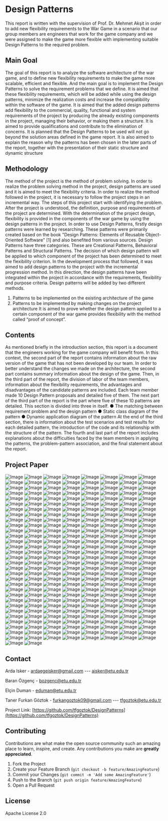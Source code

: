 # Design Patterns
This report is written with the supervision of Prof. Dr. Mehmet Akşit in order to add new flexibility requirements to the War Game in a scenario that our group members are engineers that work for the game company and we were assigned to make the game more flexible with implementing suitable Design Patterns to the required problem.
## Main Goal
The goal of this report is to analyze the software architecture of the war game,
and to define new flexibility requirements to make the game more scalable,
efficient and flexible. And the main goal is to implement the Design Patterns to
solve the requirement problems that we define. It is aimed that these flexibility
requirements, which will be added while using the design patterns, minimize the
realization costs and increase the compatibility within the software of the game.
It is aimed that the added design patterns add flexibility to the commercial,
quality, functional and system requirements of the project by producing the
already existing components in the project, managing their behavior, or making
them a structure. It is aimed to provide qualifications and contribute to the
elimination of concerns. It is planned that the Design Patterns to be used will
not go beyond the solution areas defined in the game report. It is also aimed to
explain the reason why the patterns has been chosen in the later parts of the
report, together with the presentation of their static structure and dynamic
structure
## Methodology
The method of the project is the method of problem solving. In order to realize
the problem solving method in the project, design patterns are used and it is
aimed to meet the flexibility criteria.
In order to realize the method followed in the project, it is necessary to follow
the project steps in an incremental way. The steps of this project start with
identifying the problem. After the project is understood, the definition, purpose
and requirements of the project are determined. With the determination of the
project design, flexibility is provided in the components of the war game by
using the design patterns in the project.
In order to use Design Patterns, firstly design patterns were learned by
researching. These patterns were primarily created based on the book "Design
Patterns: Elements of Reusable Object-Oriented Software" [1] and also benefited
from various sources. Design Patterns have three categories. These are
Creational Patterns, Behavioral Patterns and Structural Patterns.
The decision of which design pattern will be applied to which component of the
project has been determined to meet the flexibility criterion. In the development
process that followed, it was aimed to add design patterns to the project with the
incremental progression method. In this direction, the design patterns have been
integrated within the project in accordance with the requirements, flexibility and
purpose criteria. Design patterns will be added by two different methods.
1. Patterns to be implemented on the existing architecture of the game
2. Patterns to be implemented by making changes on the project architecture
It is aimed to prove whether the design pattern applied to a certain component of
the war game provides flexibility with the method called “proof of concept”.

## Contents
As mentioned briefly in the introduction section, this report is a document that
the engineers working for the game company will benefit from.
In this context, the second part of the report contains information about the raw
version of the game that has not been developed by our team. In order to better
understand the changes we made on the architecture, the second part contains
summary information about the design of the game.
Then, in the third part of the report, the division of labor of the team members,
information about the flexibility requirements, the advantages and
disadvantages of the candidate patterns are included.
Each team member made 10 Design Pattern proposals and detailed five of them.
The next part of the third part of the report is the part where five of these 10
patterns are detailed. This section is divided into three in itself.
● The matching between requirement problem and the design pattern
● Static class diagram of the pattern
● Dynamic application diagram of the pattern
At the end of the third section, there is information about the test scenarios and
test results for each detailed pattern, the introduction of the code and its
relationship with the structure of the pattern.
The fourth and last part of the report includes explanations about the difficulties
faced by the team members in applying the patterns, the problem-pattern
association, and the final statement about the report.





## Project Paper
![Image](https://github.com/ardaisker/DesignPatterns/blob/main/Paper/DesignPatternsPaper-001.jpg?raw=true)
![Image](https://github.com/ardaisker/DesignPatterns/blob/main/Paper/DesignPatternsPaper-002.jpg?raw=true)
![Image](https://github.com/ardaisker/DesignPatterns/blob/main/Paper/DesignPatternsPaper-003.jpg?raw=true)
![Image](https://github.com/ardaisker/DesignPatterns/blob/main/Paper/DesignPatternsPaper-004.jpg?raw=true)
![Image](https://github.com/ardaisker/DesignPatterns/blob/main/Paper/DesignPatternsPaper-005.jpg?raw=true)
![Image](https://github.com/ardaisker/DesignPatterns/blob/main/Paper/DesignPatternsPaper-006.jpg?raw=true)
![Image](https://github.com/ardaisker/DesignPatterns/blob/main/Paper/DesignPatternsPaper-007.jpg?raw=true)
![Image](https://github.com/ardaisker/DesignPatterns/blob/main/Paper/DesignPatternsPaper-008.jpg?raw=true)
![Image](https://github.com/ardaisker/DesignPatterns/blob/main/Paper/DesignPatternsPaper-009.jpg?raw=true)
![Image](https://github.com/ardaisker/DesignPatterns/blob/main/Paper/DesignPatternsPaper-010.jpg?raw=true)
![Image](https://github.com/ardaisker/DesignPatterns/blob/main/Paper/DesignPatternsPaper-011.jpg?raw=true)
![Image](https://github.com/ardaisker/DesignPatterns/blob/main/Paper/DesignPatternsPaper-012.jpg?raw=true)
![Image](https://github.com/ardaisker/DesignPatterns/blob/main/Paper/DesignPatternsPaper-013.jpg?raw=true)
![Image](https://github.com/ardaisker/DesignPatterns/blob/main/Paper/DesignPatternsPaper-014.jpg?raw=true)
![Image](https://github.com/ardaisker/DesignPatterns/blob/main/Paper/DesignPatternsPaper-015.jpg?raw=true)
![Image](https://github.com/ardaisker/DesignPatterns/blob/main/Paper/DesignPatternsPaper-016.jpg?raw=true)
![Image](https://github.com/ardaisker/DesignPatterns/blob/main/Paper/DesignPatternsPaper-017.jpg?raw=true)
![Image](https://github.com/ardaisker/DesignPatterns/blob/main/Paper/DesignPatternsPaper-018.jpg?raw=true)
![Image](https://github.com/ardaisker/DesignPatterns/blob/main/Paper/DesignPatternsPaper-019.jpg?raw=true)
![Image](https://github.com/ardaisker/DesignPatterns/blob/main/Paper/DesignPatternsPaper-020.jpg?raw=true)
![Image](https://github.com/ardaisker/DesignPatterns/blob/main/Paper/DesignPatternsPaper-021.jpg?raw=true)
![Image](https://github.com/ardaisker/DesignPatterns/blob/main/Paper/DesignPatternsPaper-022.jpg?raw=true)
![Image](https://github.com/ardaisker/DesignPatterns/blob/main/Paper/DesignPatternsPaper-023.jpg?raw=true)
![Image](https://github.com/ardaisker/DesignPatterns/blob/main/Paper/DesignPatternsPaper-024.jpg?raw=true)
![Image](https://github.com/ardaisker/DesignPatterns/blob/main/Paper/DesignPatternsPaper-025.jpg?raw=true)
![Image](https://github.com/ardaisker/DesignPatterns/blob/main/Paper/DesignPatternsPaper-026.jpg?raw=true)
![Image](https://github.com/ardaisker/DesignPatterns/blob/main/Paper/DesignPatternsPaper-027.jpg?raw=true)
![Image](https://github.com/ardaisker/DesignPatterns/blob/main/Paper/DesignPatternsPaper-028.jpg?raw=true)
![Image](https://github.com/ardaisker/DesignPatterns/blob/main/Paper/DesignPatternsPaper-029.jpg?raw=true)
![Image](https://github.com/ardaisker/DesignPatterns/blob/main/Paper/DesignPatternsPaper-030.jpg?raw=true)
![Image](https://github.com/ardaisker/DesignPatterns/blob/main/Paper/DesignPatternsPaper-031.jpg?raw=true)
![Image](https://github.com/ardaisker/DesignPatterns/blob/main/Paper/DesignPatternsPaper-032.jpg?raw=true)
![Image](https://github.com/ardaisker/DesignPatterns/blob/main/Paper/DesignPatternsPaper-033.jpg?raw=true)
![Image](https://github.com/ardaisker/DesignPatterns/blob/main/Paper/DesignPatternsPaper-034.jpg?raw=true)
![Image](https://github.com/ardaisker/DesignPatterns/blob/main/Paper/DesignPatternsPaper-035.jpg?raw=true)
![Image](https://github.com/ardaisker/DesignPatterns/blob/main/Paper/DesignPatternsPaper-036.jpg?raw=true)
![Image](https://github.com/ardaisker/DesignPatterns/blob/main/Paper/DesignPatternsPaper-037.jpg?raw=true)
![Image](https://github.com/ardaisker/DesignPatterns/blob/main/Paper/DesignPatternsPaper-038.jpg?raw=true)
![Image](https://github.com/ardaisker/DesignPatterns/blob/main/Paper/DesignPatternsPaper-039.jpg?raw=true)
![Image](https://github.com/ardaisker/DesignPatterns/blob/main/Paper/DesignPatternsPaper-040.jpg?raw=true)
![Image](https://github.com/ardaisker/DesignPatterns/blob/main/Paper/DesignPatternsPaper-041.jpg?raw=true)
![Image](https://github.com/ardaisker/DesignPatterns/blob/main/Paper/DesignPatternsPaper-042.jpg?raw=true)
![Image](https://github.com/ardaisker/DesignPatterns/blob/main/Paper/DesignPatternsPaper-043.jpg?raw=true)
![Image](https://github.com/ardaisker/DesignPatterns/blob/main/Paper/DesignPatternsPaper-044.jpg?raw=true)
![Image](https://github.com/ardaisker/DesignPatterns/blob/main/Paper/DesignPatternsPaper-045.jpg?raw=true)
![Image](https://github.com/ardaisker/DesignPatterns/blob/main/Paper/DesignPatternsPaper-046.jpg?raw=true)
![Image](https://github.com/ardaisker/DesignPatterns/blob/main/Paper/DesignPatternsPaper-047.jpg?raw=true)
![Image](https://github.com/ardaisker/DesignPatterns/blob/main/Paper/DesignPatternsPaper-048.jpg?raw=true)
![Image](https://github.com/ardaisker/DesignPatterns/blob/main/Paper/DesignPatternsPaper-049.jpg?raw=true)
![Image](https://github.com/ardaisker/DesignPatterns/blob/main/Paper/DesignPatternsPaper-050.jpg?raw=true)
![Image](https://github.com/ardaisker/DesignPatterns/blob/main/Paper/DesignPatternsPaper-051.jpg?raw=true)
![Image](https://github.com/ardaisker/DesignPatterns/blob/main/Paper/DesignPatternsPaper-052.jpg?raw=true)
![Image](https://github.com/ardaisker/DesignPatterns/blob/main/Paper/DesignPatternsPaper-053.jpg?raw=true)
![Image](https://github.com/ardaisker/DesignPatterns/blob/main/Paper/DesignPatternsPaper-054.jpg?raw=true)
![Image](https://github.com/ardaisker/DesignPatterns/blob/main/Paper/DesignPatternsPaper-055.jpg?raw=true)
![Image](https://github.com/ardaisker/DesignPatterns/blob/main/Paper/DesignPatternsPaper-056.jpg?raw=true)
![Image](https://github.com/ardaisker/DesignPatterns/blob/main/Paper/DesignPatternsPaper-057.jpg?raw=true)
![Image](https://github.com/ardaisker/DesignPatterns/blob/main/Paper/DesignPatternsPaper-058.jpg?raw=true)
![Image](https://github.com/ardaisker/DesignPatterns/blob/main/Paper/DesignPatternsPaper-059.jpg?raw=true)
![Image](https://github.com/ardaisker/DesignPatterns/blob/main/Paper/DesignPatternsPaper-060.jpg?raw=true)
![Image](https://github.com/ardaisker/DesignPatterns/blob/main/Paper/DesignPatternsPaper-061.jpg?raw=true)
![Image](https://github.com/ardaisker/DesignPatterns/blob/main/Paper/DesignPatternsPaper-062.jpg?raw=true)
![Image](https://github.com/ardaisker/DesignPatterns/blob/main/Paper/DesignPatternsPaper-063.jpg?raw=true)
![Image](https://github.com/ardaisker/DesignPatterns/blob/main/Paper/DesignPatternsPaper-064.jpg?raw=true)
![Image](https://github.com/ardaisker/DesignPatterns/blob/main/Paper/DesignPatternsPaper-065.jpg?raw=true)
![Image](https://github.com/ardaisker/DesignPatterns/blob/main/Paper/DesignPatternsPaper-066.jpg?raw=true)
![Image](https://github.com/ardaisker/DesignPatterns/blob/main/Paper/DesignPatternsPaper-067.jpg?raw=true)
![Image](https://github.com/ardaisker/DesignPatterns/blob/main/Paper/DesignPatternsPaper-068.jpg?raw=true)
![Image](https://github.com/ardaisker/DesignPatterns/blob/main/Paper/DesignPatternsPaper-069.jpg?raw=true)
![Image](https://github.com/ardaisker/DesignPatterns/blob/main/Paper/DesignPatternsPaper-070.jpg?raw=true)
![Image](https://github.com/ardaisker/DesignPatterns/blob/main/Paper/DesignPatternsPaper-071.jpg?raw=true)
![Image](https://github.com/ardaisker/DesignPatterns/blob/main/Paper/DesignPatternsPaper-072.jpg?raw=true)
![Image](https://github.com/ardaisker/DesignPatterns/blob/main/Paper/DesignPatternsPaper-073.jpg?raw=true)
![Image](https://github.com/ardaisker/DesignPatterns/blob/main/Paper/DesignPatternsPaper-074.jpg?raw=true)
![Image](https://github.com/ardaisker/DesignPatterns/blob/main/Paper/DesignPatternsPaper-075.jpg?raw=true)
![Image](https://github.com/ardaisker/DesignPatterns/blob/main/Paper/DesignPatternsPaper-076.jpg?raw=true)
![Image](https://github.com/ardaisker/DesignPatterns/blob/main/Paper/DesignPatternsPaper-077.jpg?raw=true)
![Image](https://github.com/ardaisker/DesignPatterns/blob/main/Paper/DesignPatternsPaper-078.jpg?raw=true)
![Image](https://github.com/ardaisker/DesignPatterns/blob/main/Paper/DesignPatternsPaper-079.jpg?raw=true)
![Image](https://github.com/ardaisker/DesignPatterns/blob/main/Paper/DesignPatternsPaper-080.jpg?raw=true)
![Image](https://github.com/ardaisker/DesignPatterns/blob/main/Paper/DesignPatternsPaper-081.jpg?raw=true)
![Image](https://github.com/ardaisker/DesignPatterns/blob/main/Paper/DesignPatternsPaper-082.jpg?raw=true)
![Image](https://github.com/ardaisker/DesignPatterns/blob/main/Paper/DesignPatternsPaper-083.jpg?raw=true)
![Image](https://github.com/ardaisker/DesignPatterns/blob/main/Paper/DesignPatternsPaper-084.jpg?raw=true)
![Image](https://github.com/ardaisker/DesignPatterns/blob/main/Paper/DesignPatternsPaper-085.jpg?raw=true)
![Image](https://github.com/ardaisker/DesignPatterns/blob/main/Paper/DesignPatternsPaper-086.jpg?raw=true)
![Image](https://github.com/ardaisker/DesignPatterns/blob/main/Paper/DesignPatternsPaper-087.jpg?raw=true)
![Image](https://github.com/ardaisker/DesignPatterns/blob/main/Paper/DesignPatternsPaper-088.jpg?raw=true)
![Image](https://github.com/ardaisker/DesignPatterns/blob/main/Paper/DesignPatternsPaper-089.jpg?raw=true)
![Image](https://github.com/ardaisker/DesignPatterns/blob/main/Paper/DesignPatternsPaper-090.jpg?raw=true)
![Image](https://github.com/ardaisker/DesignPatterns/blob/main/Paper/DesignPatternsPaper-091.jpg?raw=true)
![Image](https://github.com/ardaisker/DesignPatterns/blob/main/Paper/DesignPatternsPaper-092.jpg?raw=true)
![Image](https://github.com/ardaisker/DesignPatterns/blob/main/Paper/DesignPatternsPaper-093.jpg?raw=true)
![Image](https://github.com/ardaisker/DesignPatterns/blob/main/Paper/DesignPatternsPaper-094.jpg?raw=true)
![Image](https://github.com/ardaisker/DesignPatterns/blob/main/Paper/DesignPatternsPaper-095.jpg?raw=true)
![Image](https://github.com/ardaisker/DesignPatterns/blob/main/Paper/DesignPatternsPaper-096.jpg?raw=true)
![Image](https://github.com/ardaisker/DesignPatterns/blob/main/Paper/DesignPatternsPaper-097.jpg?raw=true)
![Image](https://github.com/ardaisker/DesignPatterns/blob/main/Paper/DesignPatternsPaper-098.jpg?raw=true)
![Image](https://github.com/ardaisker/DesignPatterns/blob/main/Paper/DesignPatternsPaper-099.jpg?raw=true)
![Image](https://github.com/ardaisker/DesignPatterns/blob/main/Paper/DesignPatternsPaper-100.jpg?raw=true)
![Image](https://github.com/ardaisker/DesignPatterns/blob/main/Paper/DesignPatternsPaper-101.jpg?raw=true)
![Image](https://github.com/ardaisker/DesignPatterns/blob/main/Paper/DesignPatternsPaper-102.jpg?raw=true)
![Image](https://github.com/ardaisker/DesignPatterns/blob/main/Paper/DesignPatternsPaper-103.jpg?raw=true)
![Image](https://github.com/ardaisker/DesignPatterns/blob/main/Paper/DesignPatternsPaper-104.jpg?raw=true)
![Image](https://github.com/ardaisker/DesignPatterns/blob/main/Paper/DesignPatternsPaper-105.jpg?raw=true)
![Image](https://github.com/ardaisker/DesignPatterns/blob/main/Paper/DesignPatternsPaper-106.jpg?raw=true)
![Image](https://github.com/ardaisker/DesignPatterns/blob/main/Paper/DesignPatternsPaper-107.jpg?raw=true)
![Image](https://github.com/ardaisker/DesignPatterns/blob/main/Paper/DesignPatternsPaper-108.jpg?raw=true)
![Image](https://github.com/ardaisker/DesignPatterns/blob/main/Paper/DesignPatternsPaper-109.jpg?raw=true)
![Image](https://github.com/ardaisker/DesignPatterns/blob/main/Paper/DesignPatternsPaper-110.jpg?raw=true)
![Image](https://github.com/ardaisker/DesignPatterns/blob/main/Paper/DesignPatternsPaper-111.jpg?raw=true)
![Image](https://github.com/ardaisker/DesignPatterns/blob/main/Paper/DesignPatternsPaper-112.jpg?raw=true)
![Image](https://github.com/ardaisker/DesignPatterns/blob/main/Paper/DesignPatternsPaper-113.jpg?raw=true)
![Image](https://github.com/ardaisker/DesignPatterns/blob/main/Paper/DesignPatternsPaper-114.jpg?raw=true)
![Image](https://github.com/ardaisker/DesignPatterns/blob/main/Paper/DesignPatternsPaper-115.jpg?raw=true)
![Image](https://github.com/ardaisker/DesignPatterns/blob/main/Paper/DesignPatternsPaper-116.jpg?raw=true)
![Image](https://github.com/ardaisker/DesignPatterns/blob/main/Paper/DesignPatternsPaper-117.jpg?raw=true)
![Image](https://github.com/ardaisker/DesignPatterns/blob/main/Paper/DesignPatternsPaper-118.jpg?raw=true)
![Image](https://github.com/ardaisker/DesignPatterns/blob/main/Paper/DesignPatternsPaper-119.jpg?raw=true)
![Image](https://github.com/ardaisker/DesignPatterns/blob/main/Paper/DesignPatternsPaper-120.jpg?raw=true)
![Image](https://github.com/ardaisker/DesignPatterns/blob/main/Paper/DesignPatternsPaper-121.jpg?raw=true)
![Image](https://github.com/ardaisker/DesignPatterns/blob/main/Paper/DesignPatternsPaper-122.jpg?raw=true)
![Image](https://github.com/ardaisker/DesignPatterns/blob/main/Paper/DesignPatternsPaper-123.jpg?raw=true)
![Image](https://github.com/ardaisker/DesignPatterns/blob/main/Paper/DesignPatternsPaper-124.jpg?raw=true)
![Image](https://github.com/ardaisker/DesignPatterns/blob/main/Paper/DesignPatternsPaper-125.jpg?raw=true)
![Image](https://github.com/ardaisker/DesignPatterns/blob/main/Paper/DesignPatternsPaper-126.jpg?raw=true)
![Image](https://github.com/ardaisker/DesignPatterns/blob/main/Paper/DesignPatternsPaper-127.jpg?raw=true)
![Image](https://github.com/ardaisker/DesignPatterns/blob/main/Paper/DesignPatternsPaper-128.jpg?raw=true)
![Image](https://github.com/ardaisker/DesignPatterns/blob/main/Paper/DesignPatternsPaper-129.jpg?raw=true)
![Image](https://github.com/ardaisker/DesignPatterns/blob/main/Paper/DesignPatternsPaper-130.jpg?raw=true)
![Image](https://github.com/ardaisker/DesignPatterns/blob/main/Paper/DesignPatternsPaper-131.jpg?raw=true)
![Image](https://github.com/ardaisker/DesignPatterns/blob/main/Paper/DesignPatternsPaper-132.jpg?raw=true)
![Image](https://github.com/ardaisker/DesignPatterns/blob/main/Paper/DesignPatternsPaper-133.jpg?raw=true)
![Image](https://github.com/ardaisker/DesignPatterns/blob/main/Paper/DesignPatternsPaper-134.jpg?raw=true)
![Image](https://github.com/ardaisker/DesignPatterns/blob/main/Paper/DesignPatternsPaper-135.jpg?raw=true)
![Image](https://github.com/ardaisker/DesignPatterns/blob/main/Paper/DesignPatternsPaper-136.jpg?raw=true)
![Image](https://github.com/ardaisker/DesignPatterns/blob/main/Paper/DesignPatternsPaper-137.jpg?raw=true)
![Image](https://github.com/ardaisker/DesignPatterns/blob/main/Paper/DesignPatternsPaper-138.jpg?raw=true)
![Image](https://github.com/ardaisker/DesignPatterns/blob/main/Paper/DesignPatternsPaper-139.jpg?raw=true)
![Image](https://github.com/ardaisker/DesignPatterns/blob/main/Paper/DesignPatternsPaper-140.jpg?raw=true)
![Image](https://github.com/ardaisker/DesignPatterns/blob/main/Paper/DesignPatternsPaper-141.jpg?raw=true)
![Image](https://github.com/ardaisker/DesignPatterns/blob/main/Paper/DesignPatternsPaper-142.jpg?raw=true)
![Image](https://github.com/ardaisker/DesignPatterns/blob/main/Paper/DesignPatternsPaper-143.jpg?raw=true)
![Image](https://github.com/ardaisker/DesignPatterns/blob/main/Paper/DesignPatternsPaper-144.jpg?raw=true)
![Image](https://github.com/ardaisker/DesignPatterns/blob/main/Paper/DesignPatternsPaper-145.jpg?raw=true)
![Image](https://github.com/ardaisker/DesignPatterns/blob/main/Paper/DesignPatternsPaper-146.jpg?raw=true)
![Image](https://github.com/ardaisker/DesignPatterns/blob/main/Paper/DesignPatternsPaper-147.jpg?raw=true)
![Image](https://github.com/ardaisker/DesignPatterns/blob/main/Paper/DesignPatternsPaper-148.jpg?raw=true)
![Image](https://github.com/ardaisker/DesignPatterns/blob/main/Paper/DesignPatternsPaper-149.jpg?raw=true)
![Image](https://github.com/ardaisker/DesignPatterns/blob/main/Paper/DesignPatternsPaper-150.jpg?raw=true)
![Image](https://github.com/ardaisker/DesignPatterns/blob/main/Paper/DesignPatternsPaper-151.jpg?raw=true)
![Image](https://github.com/ardaisker/DesignPatterns/blob/main/Paper/DesignPatternsPaper-152.jpg?raw=true)
![Image](https://github.com/ardaisker/DesignPatterns/blob/main/Paper/DesignPatternsPaper-153.jpg?raw=true)
![Image](https://github.com/ardaisker/DesignPatterns/blob/main/Paper/DesignPatternsPaper-154.jpg?raw=true)
![Image](https://github.com/ardaisker/DesignPatterns/blob/main/Paper/DesignPatternsPaper-155.jpg?raw=true)
![Image](https://github.com/ardaisker/DesignPatterns/blob/main/Paper/DesignPatternsPaper-156.jpg?raw=true)
![Image](https://github.com/ardaisker/DesignPatterns/blob/main/Paper/DesignPatternsPaper-157.jpg?raw=true)
![Image](https://github.com/ardaisker/DesignPatterns/blob/main/Paper/DesignPatternsPaper-158.jpg?raw=true)
![Image](https://github.com/ardaisker/DesignPatterns/blob/main/Paper/DesignPatternsPaper-159.jpg?raw=true)
![Image](https://github.com/ardaisker/DesignPatterns/blob/main/Paper/DesignPatternsPaper-160.jpg?raw=true)
![Image](https://github.com/ardaisker/DesignPatterns/blob/main/Paper/DesignPatternsPaper-161.jpg?raw=true)
![Image](https://github.com/ardaisker/DesignPatterns/blob/main/Paper/DesignPatternsPaper-162.jpg?raw=true)
![Image](https://github.com/ardaisker/DesignPatterns/blob/main/Paper/DesignPatternsPaper-163.jpg?raw=true)
![Image](https://github.com/ardaisker/DesignPatterns/blob/main/Paper/DesignPatternsPaper-164.jpg?raw=true)
![Image](https://github.com/ardaisker/DesignPatterns/blob/main/Paper/DesignPatternsPaper-165.jpg?raw=true)
![Image](https://github.com/ardaisker/DesignPatterns/blob/main/Paper/DesignPatternsPaper-166.jpg?raw=true)
![Image](https://github.com/ardaisker/DesignPatterns/blob/main/Paper/DesignPatternsPaper-167.jpg?raw=true)
![Image](https://github.com/ardaisker/DesignPatterns/blob/main/Paper/DesignPatternsPaper-168.jpg?raw=true)
![Image](https://github.com/ardaisker/DesignPatterns/blob/main/Paper/DesignPatternsPaper-169.jpg?raw=true)
![Image](https://github.com/ardaisker/DesignPatterns/blob/main/Paper/DesignPatternsPaper-170.jpg?raw=true)
![Image](https://github.com/ardaisker/DesignPatterns/blob/main/Paper/DesignPatternsPaper-171.jpg?raw=true)
![Image](https://github.com/ardaisker/DesignPatterns/blob/main/Paper/DesignPatternsPaper-172.jpg?raw=true)
![Image](https://github.com/ardaisker/DesignPatterns/blob/main/Paper/DesignPatternsPaper-173.jpg?raw=true)
![Image](https://github.com/ardaisker/DesignPatterns/blob/main/Paper/DesignPatternsPaper-174.jpg?raw=true)
![Image](https://github.com/ardaisker/DesignPatterns/blob/main/Paper/DesignPatternsPaper-175.jpg?raw=true)
![Image](https://github.com/ardaisker/DesignPatterns/blob/main/Paper/DesignPatternsPaper-176.jpg?raw=true)
![Image](https://github.com/ardaisker/DesignPatterns/blob/main/Paper/DesignPatternsPaper-177.jpg?raw=true)
![Image](https://github.com/ardaisker/DesignPatterns/blob/main/Paper/DesignPatternsPaper-178.jpg?raw=true)
![Image](https://github.com/ardaisker/DesignPatterns/blob/main/Paper/DesignPatternsPaper-179.jpg?raw=true)
![Image](https://github.com/ardaisker/DesignPatterns/blob/main/Paper/DesignPatternsPaper-180.jpg?raw=true)
![Image](https://github.com/ardaisker/DesignPatterns/blob/main/Paper/DesignPatternsPaper-181.jpg?raw=true)
![Image](https://github.com/ardaisker/DesignPatterns/blob/main/Paper/DesignPatternsPaper-182.jpg?raw=true)
![Image](https://github.com/ardaisker/DesignPatterns/blob/main/Paper/DesignPatternsPaper-183.jpg?raw=true)
![Image](https://github.com/ardaisker/DesignPatterns/blob/main/Paper/DesignPatternsPaper-184.jpg?raw=true)
![Image](https://github.com/ardaisker/DesignPatterns/blob/main/Paper/DesignPatternsPaper-185.jpg?raw=true)
![Image](https://github.com/ardaisker/DesignPatterns/blob/main/Paper/DesignPatternsPaper-186.jpg?raw=true)
![Image](https://github.com/ardaisker/DesignPatterns/blob/main/Paper/DesignPatternsPaper-187.jpg?raw=true)
![Image](https://github.com/ardaisker/DesignPatterns/blob/main/Paper/DesignPatternsPaper-188.jpg?raw=true)
![Image](https://github.com/ardaisker/DesignPatterns/blob/main/Paper/DesignPatternsPaper-189.jpg?raw=true)
![Image](https://github.com/ardaisker/DesignPatterns/blob/main/Paper/DesignPatternsPaper-190.jpg?raw=true)
![Image](https://github.com/ardaisker/DesignPatterns/blob/main/Paper/DesignPatternsPaper-191.jpg?raw=true)
![Image](https://github.com/ardaisker/DesignPatterns/blob/main/Paper/DesignPatternsPaper-192.jpg?raw=true)
![Image](https://github.com/ardaisker/DesignPatterns/blob/main/Paper/DesignPatternsPaper-193.jpg?raw=true)
![Image](https://github.com/ardaisker/DesignPatterns/blob/main/Paper/DesignPatternsPaper-194.jpg?raw=true)
![Image](https://github.com/ardaisker/DesignPatterns/blob/main/Paper/DesignPatternsPaper-195.jpg?raw=true)
![Image](https://github.com/ardaisker/DesignPatterns/blob/main/Paper/DesignPatternsPaper-196.jpg?raw=true)
![Image](https://github.com/ardaisker/DesignPatterns/blob/main/Paper/DesignPatternsPaper-197.jpg?raw=true)
![Image](https://github.com/ardaisker/DesignPatterns/blob/main/Paper/DesignPatternsPaper-198.jpg?raw=true)
![Image](https://github.com/ardaisker/DesignPatterns/blob/main/Paper/DesignPatternsPaper-199.jpg?raw=true)
![Image](https://github.com/ardaisker/DesignPatterns/blob/main/Paper/DesignPatternsPaper-200.jpg?raw=true)
![Image](https://github.com/ardaisker/DesignPatterns/blob/main/Paper/DesignPatternsPaper-201.jpg?raw=true)
![Image](https://github.com/ardaisker/DesignPatterns/blob/main/Paper/DesignPatternsPaper-202.jpg?raw=true)
![Image](https://github.com/ardaisker/DesignPatterns/blob/main/Paper/DesignPatternsPaper-203.jpg?raw=true)
![Image](https://github.com/ardaisker/DesignPatterns/blob/main/Paper/DesignPatternsPaper-204.jpg?raw=true)
![Image](https://github.com/ardaisker/DesignPatterns/blob/main/Paper/DesignPatternsPaper-205.jpg?raw=true)
![Image](https://github.com/ardaisker/DesignPatterns/blob/main/Paper/DesignPatternsPaper-206.jpg?raw=true)
![Image](https://github.com/ardaisker/DesignPatterns/blob/main/Paper/DesignPatternsPaper-207.jpg?raw=true)
![Image](https://github.com/ardaisker/DesignPatterns/blob/main/Paper/DesignPatternsPaper-208.jpg?raw=true)
![Image](https://github.com/ardaisker/DesignPatterns/blob/main/Paper/DesignPatternsPaper-209.jpg?raw=true)
![Image](https://github.com/ardaisker/DesignPatterns/blob/main/Paper/DesignPatternsPaper-210.jpg?raw=true)
![Image](https://github.com/ardaisker/DesignPatterns/blob/main/Paper/DesignPatternsPaper-211.jpg?raw=true)
![Image](https://github.com/ardaisker/DesignPatterns/blob/main/Paper/DesignPatternsPaper-212.jpg?raw=true)
![Image](https://github.com/ardaisker/DesignPatterns/blob/main/Paper/DesignPatternsPaper-213.jpg?raw=true)
![Image](https://github.com/ardaisker/DesignPatterns/blob/main/Paper/DesignPatternsPaper-214.jpg?raw=true)
![Image](https://github.com/ardaisker/DesignPatterns/blob/main/Paper/DesignPatternsPaper-215.jpg?raw=true)
![Image](https://github.com/ardaisker/DesignPatterns/blob/main/Paper/DesignPatternsPaper-216.jpg?raw=true)
![Image](https://github.com/ardaisker/DesignPatterns/blob/main/Paper/DesignPatternsPaper-217.jpg?raw=true)
![Image](https://github.com/ardaisker/DesignPatterns/blob/main/Paper/DesignPatternsPaper-218.jpg?raw=true)
![Image](https://github.com/ardaisker/DesignPatterns/blob/main/Paper/DesignPatternsPaper-219.jpg?raw=true)
![Image](https://github.com/ardaisker/DesignPatterns/blob/main/Paper/DesignPatternsPaper-220.jpg?raw=true)
![Image](https://github.com/ardaisker/DesignPatterns/blob/main/Paper/DesignPatternsPaper-221.jpg?raw=true)
![Image](https://github.com/ardaisker/DesignPatterns/blob/main/Paper/DesignPatternsPaper-222.jpg?raw=true)
![Image](https://github.com/ardaisker/DesignPatterns/blob/main/Paper/DesignPatternsPaper-223.jpg?raw=true)
![Image](https://github.com/ardaisker/DesignPatterns/blob/main/Paper/DesignPatternsPaper-224.jpg?raw=true)
![Image](https://github.com/ardaisker/DesignPatterns/blob/main/Paper/DesignPatternsPaper-225.jpg?raw=true)
![Image](https://github.com/ardaisker/DesignPatterns/blob/main/Paper/DesignPatternsPaper-226.jpg?raw=true)
![Image](https://github.com/ardaisker/DesignPatterns/blob/main/Paper/DesignPatternsPaper-227.jpg?raw=true)
![Image](https://github.com/ardaisker/DesignPatterns/blob/main/Paper/DesignPatternsPaper-228.jpg?raw=true)
![Image](https://github.com/ardaisker/DesignPatterns/blob/main/Paper/DesignPatternsPaper-229.jpg?raw=true)
![Image](https://github.com/ardaisker/DesignPatterns/blob/main/Paper/DesignPatternsPaper-230.jpg?raw=true)
![Image](https://github.com/ardaisker/DesignPatterns/blob/main/Paper/DesignPatternsPaper-231.jpg?raw=true)
![Image](https://github.com/ardaisker/DesignPatterns/blob/main/Paper/DesignPatternsPaper-232.jpg?raw=true)
![Image](https://github.com/ardaisker/DesignPatterns/blob/main/Paper/DesignPatternsPaper-233.jpg?raw=true)
![Image](https://github.com/ardaisker/DesignPatterns/blob/main/Paper/DesignPatternsPaper-234.jpg?raw=true)
![Image](https://github.com/ardaisker/DesignPatterns/blob/main/Paper/DesignPatternsPaper-235.jpg?raw=true)
![Image](https://github.com/ardaisker/DesignPatterns/blob/main/Paper/DesignPatternsPaper-236.jpg?raw=true)
![Image](https://github.com/ardaisker/DesignPatterns/blob/main/Paper/DesignPatternsPaper-237.jpg?raw=true)
![Image](https://github.com/ardaisker/DesignPatterns/blob/main/Paper/DesignPatternsPaper-238.jpg?raw=true)
![Image](https://github.com/ardaisker/DesignPatterns/blob/main/Paper/DesignPatternsPaper-239.jpg?raw=true)
![Image](https://github.com/ardaisker/DesignPatterns/blob/main/Paper/DesignPatternsPaper-240.jpg?raw=true)
![Image](https://github.com/ardaisker/DesignPatterns/blob/main/Paper/DesignPatternsPaper-241.jpg?raw=true)
![Image](https://github.com/ardaisker/DesignPatterns/blob/main/Paper/DesignPatternsPaper-242.jpg?raw=true)
![Image](https://github.com/ardaisker/DesignPatterns/blob/main/Paper/DesignPatternsPaper-243.jpg?raw=true)
![Image](https://github.com/ardaisker/DesignPatterns/blob/main/Paper/DesignPatternsPaper-244.jpg?raw=true)
![Image](https://github.com/ardaisker/DesignPatterns/blob/main/Paper/DesignPatternsPaper-245.jpg?raw=true)
![Image](https://github.com/ardaisker/DesignPatterns/blob/main/Paper/DesignPatternsPaper-246.jpg?raw=true)
![Image](https://github.com/ardaisker/DesignPatterns/blob/main/Paper/DesignPatternsPaper-247.jpg?raw=true)
![Image](https://github.com/ardaisker/DesignPatterns/blob/main/Paper/DesignPatternsPaper-248.jpg?raw=true)
![Image](https://github.com/ardaisker/DesignPatterns/blob/main/Paper/DesignPatternsPaper-249.jpg?raw=true)
![Image](https://github.com/ardaisker/DesignPatterns/blob/main/Paper/DesignPatternsPaper-250.jpg?raw=true)



## Contact
Arda Isker - ardaegeisker@gmail.com  --- aisker@etu.edu.tr

Baran Özgenç - bozgenc@etu.edu.tr

Elçin Duman - eduman@etu.edu.tr

Taner Furkan Göztok - furkangoztok09@gmail.com --- tfgoztok@etu.edu.tr



Project Link: [https://github.com/tfgoztok/DesignPatterns](https://github.com/tfgoztok/DesignPatterns) 


## Contributing

Contributions are what make the open source community such an amazing place to learn, inspire, and create. Any contributions you make are **greatly appreciated**.

1. Fork the Project
2. Create your Feature Branch (`git checkout -b feature/AmazingFeature`)
3. Commit your Changes (`git commit -m 'Add some AmazingFeature'`)
4. Push to the Branch (`git push origin feature/AmazingFeature`)
5. Open a Pull Request



## License
Apache License 2.0

